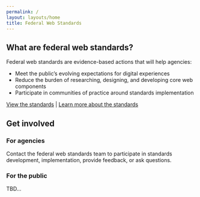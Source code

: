 ```yaml
---
permalink: /
layout: layouts/home
title: Federal Web Standards
---
```


## What are federal web standards?

Federal web standards are evidence-based actions that will help agencies:

- Meet the public’s evolving expectations for digital experiences
- Reduce the burden of researching, designing, and developing core web components
- Participate in communities of practice around standards implementation

[View the standards](standards) | [Learn more about the standards](about)

## Get involved

### For agencies

Contact the federal web standards team to participate in standards development, implementation, provide feedback, or ask questions.

### For the public

TBD...
